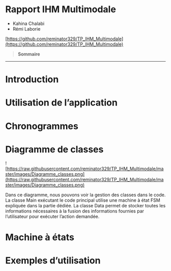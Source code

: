 # Rapport IHM Multimodale

- Kahina Chalabi
- Rémi Laborie

[https://github.com/reminator329/TP_IHM_Multimodale](https://github.com/reminator329/TP_IHM_Multimodale)

> **Sommaire**
> 

---

# Introduction

# Utilisation de l’application

# Chronogrammes

# Diagramme de classes

![https://raw.githubusercontent.com/reminator329/TP_IHM_Multimodale/master/images/Diagramme_classes.png](https://raw.githubusercontent.com/reminator329/TP_IHM_Multimodale/master/images/Diagramme_classes.png)

Dans ce diagramme, nous pouvons voir la gestion des classes dans le code. La classe Main exécutant le code principal utilise une machine à état FSM expliquée dans la partie dédiée.
La classe Data permet de stocker toutes les informations nécessaires à la fusion des informations fournies par l’utilisateur pour exécuter l’action demandée.

# Machine à états

# Exemples d’utilisation